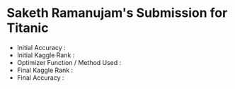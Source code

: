 # Saketh Ramanujam's Submission for Titanic

- Initial Accuracy :  
- Initial Kaggle Rank :
- Optimizer Function / Method Used :
- Final Kaggle Rank :
- Final Accuracy : 
